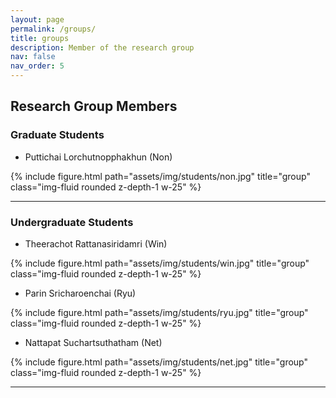 ```yaml
---
layout: page
permalink: /groups/
title: groups
description: Member of the research group
nav: false
nav_order: 5
---
```


## Research Group Members

### Graduate Students

- Puttichai Lorchutnopphakhun (Non)   
<div class="row mt-3">
    <div class="col">
        {% include figure.html path="assets/img/students/non.jpg" title="group" class="img-fluid rounded z-depth-1 w-25" %}
    </div>
</div>

--- 

### Undergraduate Students

- Theerachot Rattanasiridamri (Win)  
<div class="row mt-3">
    <div class="col">
        {% include figure.html path="assets/img/students/win.jpg" title="group" class="img-fluid rounded z-depth-1 w-25" %}
    </div>
</div>

- Parin Sricharoenchai (Ryu)  
<div class="row mt-3">
    <div class="col">
        {% include figure.html path="assets/img/students/ryu.jpg" title="group" class="img-fluid rounded z-depth-1 w-25" %}
    </div>
</div>

- Nattapat Suchartsuthatham (Net)  
<div class="row mt-3">
    <div class="col">
        {% include figure.html path="assets/img/students/net.jpg" title="group" class="img-fluid rounded z-depth-1 w-25" %}
    </div>
</div>

--- 